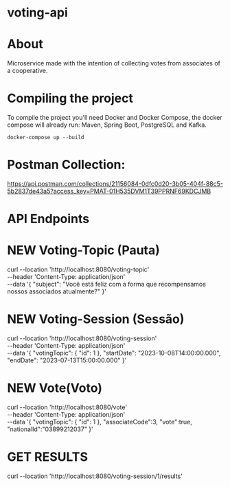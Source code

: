 # voting-api

# About

Microservice made with the intention of collecting votes from associates of a cooperative.

# Compiling the project

To compile the project you'll need Docker and Docker Compose, the docker compose will already run: Maven, Spring Boot, PostgreSQL and Kafka.

```docker-compose up --build```

# Postman Collection: 
https://api.postman.com/collections/21156084-0dfc0d20-3b05-404f-88c5-5b2837de43a5?access_key=PMAT-01H535DVM1T39PPRNF69KDCJMB

# API Endpoints

# NEW Voting-Topic (Pauta)
curl --location 'http://localhost:8080/voting-topic' \
--header 'Content-Type: application/json' \
--data '{
"subject": "Você está feliz com a forma que recompensamos nossos associados atualmente?"
}'

# NEW Voting-Session (Sessão)
curl --location 'http://localhost:8080/voting-session' \
--header 'Content-Type: application/json' \
--data '{
"votingTopic": {
"id": 1
},
"startDate": "2023-10-08T14:00:00.000",
"endDate": "2023-07-13T15:00:00.000"
}'

# NEW Vote(Voto)
curl --location 'http://localhost:8080/vote' \
--header 'Content-Type: application/json' \
--data '{
"votingTopic": {
"id": 1
},
"associateCode":3,
"vote":true,
"nationalId":"03899212037"
}'

# GET RESULTS
curl --location 'http://localhost:8080/voting-session/1/results'